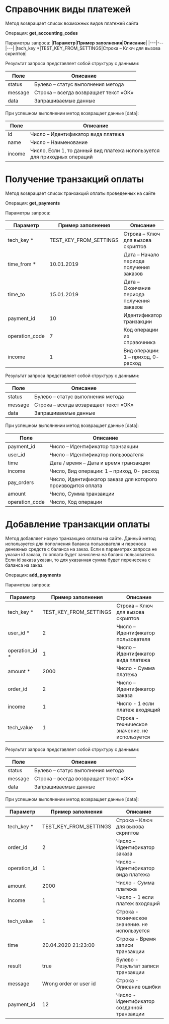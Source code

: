 # Справочник виды платежей

Метод возвращает список возможных видов платежей сайта

Операция: **get_accounting_codes**

Параметры запроса:
|**Параметр**|**Пример заполнения**|**Описание**|
|---|---|---|
|tech_key *|TEST_KEY_FROM_SETTINGS|Строка – Ключ для вызова скриптов|

Результат запроса представляет собой структуру с данными:

|**Поле** |**Описание** |
|---|---|
|status|Булево – статус выполнения метода|
|message|Строка – всегда возвращает текст «ОК»|
|data|Запрашиваемые данные|

При успешном выполнении метод возвращает данные [data]:

|**Поле** |**Описание** |
|---|---|
|id|Число – Идентификатор вида платежа|
|name|Число – Наименование|
|income|Число, Если 1, то данный вид платежа используется для приходных операций|


# Получение транзакций оплаты 

Метод возвращает список транзакций оплаты проведенных на сайте

Операция: **get_payments**

Параметры запроса:

|**Параметр**|**Пример заполнения**|**Описание**|
|---|---|---|
|tech_key *|TEST_KEY_FROM_SETTINGS|Строка – Ключ для вызова скриптов|
|time_from *|10.01.2019|Дата – Начало периода получения заказов|
|time_to|15.01.2019|Дата – Окончание периода получения заказов|
|payment_id|10|Идентификатор транзакции|
|operation_code|7|Код операции из справочника|
|income|1|Вид операции: 1 – приход, 0- расход|

Результат запроса представляет собой структуру с данными:

|**Поле** |**Описание** |
|---|---|
|status|Булево – статус выполнения метода|
|message|Строка – всегда возвращает текст «ОК»|
|data|Запрашиваемые данные|

При успешном выполнении метод возвращает данные [data]:

|**Поле** |**Описание** |
|---|---|
|payment_id|Число – Идентификатор транзакции|
|user_id|Число – Идентификатор пользователя|
|time|Дата / время – Дата и время транзакции|
|income|Число, Вид операции: 1 – приход, 0- расход|
|pay_orders|Число, Идентификатор заказа для которого производится оплата|
|amount|Число, Сумма транзакции|
|operation_code|Число, Код операции|




# Добавление транзакции оплаты

Метод добавляет новую транзакцию оплаты на сайте. Данный метод используется для пополнения баланса пользователя и переноса денежных средств с баланса на заказ. 
Если в параметрах запроса не указан id заказа, то оплата будет зачислена на баланс пользователя.
Если id заказа указан, то для указанная сумма будет перенесена с баланса на заказ. 

Операция: **add_payments**

Параметры запроса:

|**Параметр**|**Пример заполнения**|**Описание**|
|---|---|---|
|tech_key *|TEST_KEY_FROM_SETTINGS|Строка – Ключ для вызова скриптов|
|user_id *|2|Число – Идентификатор пользователя|
|operation_id *|1|Число – Идентификатор вида платежа|
|amount *|2000|Число - Сумма платежа|
|order_id|2|Число – Идентификатор заказа|
|income|1|Число - 1 если платеж входящий|
|tech_value|1|Строка - техническое значение. не используется|

Результат запроса представляет собой структуру с данными:

|**Поле** |**Описание** |
|---|---|
|status|Булево – статус выполнения метода|
|message|Строка – всегда возвращает текст «ОК»|
|data|Запрашиваемые данные|

При успешном выполнении метод возвращает данные [data]:

|**Параметр**|**Пример заполнения**|**Описание**|
|---|---|---|
|tech_key *|TEST_KEY_FROM_SETTINGS|Строка – Ключ для вызова скриптов|
|order_id|2|Число – Идентификатор заказа|
|operation_id|1|Число – Идентификатор вида платежа|
|amount|2000|Число - Сумма платежа|
|income|1|Число - 1 если платеж входящий|
|tech_value|1|Строка - техническое значение. не используется|
|time|20.04.2020 21:23:00|Строка - Время записи транзакции|
|result|true|Булево - Результат записи транзакции|
|message|Wrong order or user id|Строка - Описание ошибки|
|payment_id|12|Число - Идентификатор созданной транзакции|

